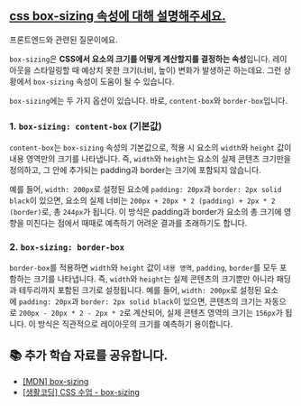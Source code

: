 ## [css box-sizing 속성에 대해 설명해주세요.](https://www.maeil-mail.kr/question/135)

프론트엔드와 관련된 질문이에요.

`box-sizing`은 **CSS에서 요소의 크기를 어떻게 계산할지를 결정하는 속성**입니다. 레이아웃을 스타일링할 때 예상치 못한 크기(너비, 높이) 변화가 발생하곤 하는데요. 그런 상황에서 `box-sizing` 속성이 도움이 될 수 있습니다.

`box-sizing`에는 두 가지 옵션이 있습니다. 바로, `content-box`와 `border-box`입니다.

### 1. `box-sizing: content-box` (기본값)

`content-box`는 `box-sizing` 속성의 기본값으로, 적용 시 요소의 `width`와 `height` 값이 내용 영역만의 크기를 나타냅니다. 즉, `width`와 `height`는 요소의 실제 콘텐츠 크기만을 정의하고, 그 안에 추가되는 padding과 border는 크기에 포함되지 않습니다.

예를 들어, `width: 200px`로 설정된 요소에 `padding: 20px`과 `border: 2px solid black`이 있으면, 요소의 실제 너비는 `200px + 20px * 2 (padding) + 2px * 2 (border)`로, 총 `244px`가 됩니다. 이 방식은 padding과 border가 요소의 총 크기에 영향을 미친다는 점에서 때때로 예측하기 어려운 결과를 초래하기도 합니다.

### 2. `box-sizing: border-box`

`border-box`를 적용하면 `width`와 `height` 값이 `내용 영역`, `padding`, `border`를 모두 포함하는 크기를 나타냅니다. 즉, `width`와 `height`는 실제 콘텐츠의 크기뿐만 아니라 패딩과 테두리까지 포함된 크기로 설정됩니다. 예를 들어, `width: 200px`로 설정된 요소에 `padding: 20px`과 `border: 2px solid black`이 있으면, 콘텐츠의 크기는 자동으로 `200px - 20px * 2 - 2px * 2`로 계산되어, 실제 콘텐츠 영역의 크기는 `156px`가 됩니다. 이 방식은 직관적으로 레이아웃의 크기를 예측하기 용이합니다.

## 📚 추가 학습 자료를 공유합니다.

- [[MDN] box-sizing](https://developer.mozilla.org/ko/docs/Web/CSS/box-sizing)
- [[생활코딩] CSS 수업 - box-sizing](https://www.youtube.com/watch?v=9BXZq8TzqH8)